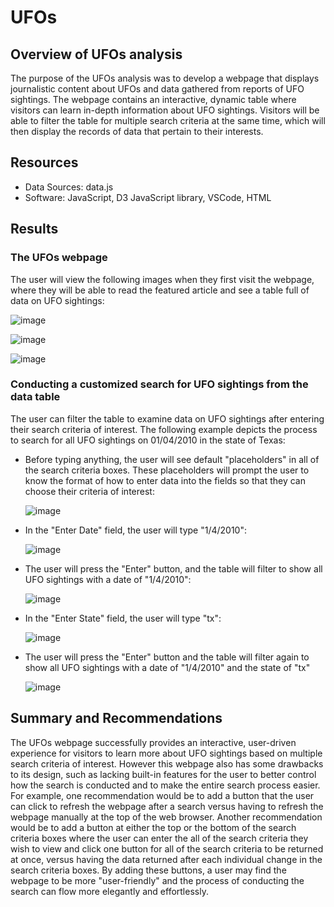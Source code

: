 # UFOs

## Overview of UFOs analysis
The purpose of the UFOs analysis was to develop a webpage that displays journalistic content about UFOs and data gathered from reports of UFO sightings. The webpage contains an interactive, dynamic table where visitors can learn in-depth information about UFO sightings. Visitors will be able to filter the table for multiple search criteria at the same time, which will then display the records of data that pertain to their interests.

## Resources
- Data Sources: data.js
- Software: JavaScript, D3 JavaScript library, VSCode, HTML


## Results

### The UFOs webpage

The user will view the following images when they first visit the webpage, where they will be able to read the featured article and see a table full of data on UFO sightings:

  ![image](https://user-images.githubusercontent.com/85533099/139600293-0fc3f67e-46ce-4db6-a109-174d1ca92e67.png)
  
  ![image](https://user-images.githubusercontent.com/85533099/139600313-3d3a55e2-10e8-4778-8343-a4d276c10745.png)
  
  ![image](https://user-images.githubusercontent.com/85533099/139600314-e227e643-a26e-4af6-bb6e-f3d5abccd06e.png)

### Conducting a customized search for UFO sightings from the data table 

The user can filter the table to examine data on UFO sightings after entering their search criteria of interest. The following example depicts the process to search for all UFO sightings on 01/04/2010 in the state of Texas:

  - Before typing anything, the user will see default "placeholders" in all of the search criteria boxes. These placeholders will prompt the user to know the format of how to enter data into the fields so that they can choose their criteria of interest:
     
      ![image](https://user-images.githubusercontent.com/85533099/139600666-44c75a3d-f421-4d8b-a39d-4d8c395ebaa6.png)
    
  - In the "Enter Date" field, the user will type "1/4/2010":
    
      ![image](https://user-images.githubusercontent.com/85533099/139600720-477b5f8c-5142-4c37-a6f6-47033e5f31b7.png)
      
  - The user will press the "Enter" button, and the table will filter to show all UFO sightings with a date of "1/4/2010":

      ![image](https://user-images.githubusercontent.com/85533099/139600784-4699c6eb-e443-4431-8dff-0bd0bbf93023.png)
      
  - In the "Enter State" field, the user will type "tx":
  
      ![image](https://user-images.githubusercontent.com/85533099/139600866-0069ad36-9a87-4c14-90c6-f6e48797b343.png)
      
  - The user will press the "Enter" button and the table will filter again to show all UFO sightings with a date of "1/4/2010" and the state of "tx"
    
      ![image](https://user-images.githubusercontent.com/85533099/139600907-77a46ccf-67a1-49e9-91cc-2cd977803938.png)

## Summary and Recommendations

The UFOs webpage successfully provides an interactive, user-driven experience for visitors to learn more about UFO sightings based on multiple search criteria of interest. However this webpage also has some drawbacks to its design, such as lacking built-in features for the user to better control how the search is conducted and to make the entire search process easier. For example, one recommendation would be to add a button that the user can click to refresh the webpage after a search versus having to refresh the webpage manually at the top of the web browser. Another recommendation would be to add a button at either the top or the bottom of the search criteria boxes where the user can enter the all of the search criteria they wish to view and click one button for all of the search criteria to be returned at once, versus having the data returned after each individual change in the search criteria boxes. By adding these buttons, a user may find the webpage to be more "user-friendly" and the process of conducting the search can flow more elegantly and effortlessly. 
